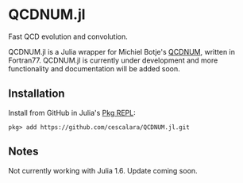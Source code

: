 # QCDNUM.jl

Fast QCD evolution and convolution.

QCDNUM.jl is a Julia wrapper for Michiel Botje's [QCDNUM](https://www.nikhef.nl/~h24/qcdnum/), written in Fortran77. QCDNUM.jl is currently under development and more functionality and documentation will be added soon. 

## Installation

Install from GitHub in Julia's [Pkg REPL](https://docs.julialang.org/en/v1.6/stdlib/Pkg/):

```
pkg> add https://github.com/cescalara/QCDNUM.jl.git
```

## Notes

Not currently working with Julia 1.6. Update coming soon.
